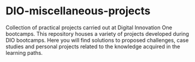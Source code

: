 # DIO-miscellaneous-projects
Collection of practical projects carried out at Digital Innovation One bootcamps. This repository houses a variety of projects developed during DIO bootcamps. Here you will find solutions to proposed challenges, case studies and personal projects related to the knowledge acquired in the learning paths.
